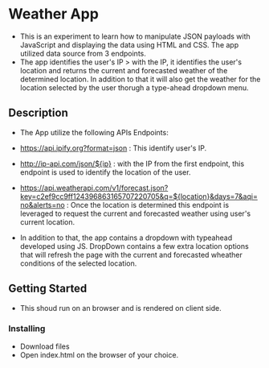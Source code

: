# Weather App

- This is an experiment to learn how to manipulate JSON payloads with JavaScript and displaying the data using HTML and CSS. The app utilized data source from 3 endpoints.
- The app identifies the user's IP > with the IP, it identifies the user's location and returns the current and forecasted weather of the determined location. In addition to that it will also get the weather for the location selected by the user thorugh a type-ahead dropdown menu.

## Description

- The App utilize the following APIs Endpoints:

- https://api.ipify.org?format=json : This identify user's IP.

- http://ip-api.com/json/${ip} : with the IP from the first endpoint, this endpoint is used to identify the location of the user.

- https://api.weatherapi.com/v1/forecast.json?key=c2ef9cc9ff124396863165707220705&q=${location}&days=7&aqi=no&alerts=no : Once the location is determined this endpoint is leveraged to request the current and forecasted weather using user's current location.

- In addition to that, the app contains a dropdown with typeahead developed using JS. DropDown contains a few extra location options that will refresh the page with the current and forecasted wheather conditions of the selected location.

## Getting Started

- This shoud run on an browser and is rendered on client side.

### Installing

* Download files
* Open index.html on the browser of your choice.
